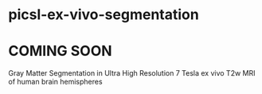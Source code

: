 # picsl-ex-vivo-segmentation
# COMING SOON
Gray Matter Segmentation in Ultra High Resolution 7 Tesla ex vivo T2w MRI of human brain hemispheres
